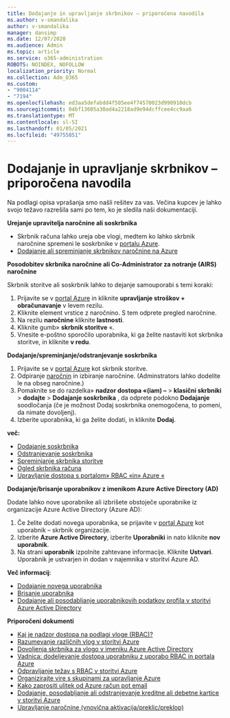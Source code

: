 ```yaml
---
title: Dodajanje in upravljanje skrbnikov – priporočena navodila
ms.author: v-smandalika
author: v-smandalika
manager: dansimp
ms.date: 12/07/2020
ms.audience: Admin
ms.topic: article
ms.service: o365-administration
ROBOTS: NOINDEX, NOFOLLOW
localization_priority: Normal
ms.collection: Adm_O365
ms.custom:
- "9004114"
- "7194"
ms.openlocfilehash: ed3aa5defabdd4f505ee4f74570023d990910dcb
ms.sourcegitcommit: 04bf13605a30ad4a2218ad9e94dcffcee4cc9aa6
ms.translationtype: MT
ms.contentlocale: sl-SI
ms.lasthandoff: 01/05/2021
ms.locfileid: "49755851"
---
```

# <a name="how-to-add-and-manage-administrators---recommended-steps"></a>Dodajanje in upravljanje skrbnikov – priporočena navodila

Na podlagi opisa vprašanja smo našli rešitev za vas. Večina kupcev je lahko svojo težavo razrešila sami po tem, ko je sledila naši dokumentaciji.

**Urejanje upravitelja naročnine ali soskrbnika**

- Skrbnik računa lahko ureja obe vlogi, medtem ko lahko skrbnik naročnine spremeni le soskrbnike v [portalu Azure](https://ms.portal.azure.com/#home).
- [Dodajanje ali spreminjanje skrbnikov naročnine na Azure](https://docs.microsoft.com/azure/cost-management-billing/manage/add-change-subscription-administrator)

**Posodobitev skrbnika naročnine ali Co-Administrator za notranje (AIRS) naročnine**

Skrbnik storitve ali soskrbnik lahko to dejanje samouporabi s temi koraki:

1. Prijavite se v [portal Azure](https://ms.portal.azure.com/#home) in kliknite **upravljanje stroškov + obračunavanje** v levem rezilu.
2. Kliknite element vrstice z naročnino. S tem odprete pregled naročnine.
3. Na rezilu **naročnine** kliknite **lastnosti**. 
4. Kliknite gumb» **skrbnik storitve** «.
5. Vnesite e-poštno sporočilo uporabnika, ki ga želite nastaviti kot skrbnika storitve, in kliknite **v redu**.

**Dodajanje/spreminjanje/odstranjevanje soskrbnika**

1. Prijavite se v [portal Azure](https://ms.portal.azure.com/#home) kot skrbnik storitve.
2. Odpiranje [naročnin](https://ms.portal.azure.com/#blade/Microsoft_Azure_Billing/SubscriptionsBlade) in izbiranje naročnine. (Adminstrators lahko dodelite le na obseg naročnine.)
3. Pomaknite se do razdelka» **nadzor dostopa «(iam) –**  >  **klasični skrbniki**  >  **dodajte**  >  **Dodajanje soskrbnika** , da odprete podokno **Dodajanje** soodločanja (če je možnost Dodaj soskrbnika onemogočena, to pomeni, da nimate dovoljenj).
4. Izberite uporabnika, ki ga želite dodati, in kliknite **Dodaj**.

**več:**
- [Dodajanje soskrbnika](https://docs.microsoft.com/azure/role-based-access-control/classic-administrators)
- [Odstranjevanje soskrbnika](https://docs.microsoft.com/azure/role-based-access-control/classic-administrators)
- [Spreminjanje skrbnika storitve](https://docs.microsoft.com/azure/role-based-access-control/classic-administrators)
- [Ogled skrbnika računa](https://docs.microsoft.com/azure/role-based-access-control/classic-administrators)
- [Upravljanje dostopa s portalom» RBAC «in» Azure «](https://docs.microsoft.com/azure/role-based-access-control/role-assignments-portal)

**Dodajanje/brisanje uporabnikov z imenikom Azure Active Directory (AD)**

Dodate lahko nove uporabnike ali izbrišete obstoječe uporabnike iz organizacije Azure Active Directory (Azure AD):

1. Če želite dodati novega uporabnika, se prijavite v [portal Azure](https://ms.portal.azure.com/#home) kot uporabnik – skrbnik organizacije.
2. Izberite **Azure Active Directory**, izberite **Uporabniki** in nato kliknite **nov uporabnik**.
3. Na strani **uporabnik** izpolnite zahtevane informacije. Kliknite **Ustvari**. Uporabnik je ustvarjen in dodan v najemnika v storitvi Azure AD.

**Več informacij**:

- [Dodajanje novega uporabnika](https://docs.microsoft.com/azure/active-directory/fundamentals/add-users-azure-active-directory)
- [Brisanje uporabnika](https://docs.microsoft.com/azure/active-directory/fundamentals/add-users-azure-active-directory)
- [Dodajanje ali posodabljanje uporabnikovih podatkov profila v storitvi Azure Active Directory](https://docs.microsoft.com/azure/active-directory/fundamentals/active-directory-users-profile-azure-portal)

**Priporočeni dokumenti**

- [Kaj je nadzor dostopa na podlagi vloge (RBAC)?](https://docs.microsoft.com/azure/role-based-access-control/overview)
- [Razumevanje različnih vlog v storitvi Azure](https://docs.microsoft.com/azure/role-based-access-control/rbac-and-directory-admin-roles)
- [Dovoljenja skrbnika za vlogo v imeniku Azure Active Directory](https://docs.microsoft.com/azure/active-directory/roles/permissions-reference)
- [Vadnica: dodeljevanje dostopa uporabniku z uporabo RBAC in portala Azure](https://docs.microsoft.com/azure/role-based-access-control/quickstart-assign-role-user-portal)
- [Odpravljanje težav s RBAC v storitvi Azure](https://docs.microsoft.com/azure/role-based-access-control/troubleshooting)
- [Organizirajte vire s skupinami za upravljanje Azure](https://docs.microsoft.com/azure/governance/management-groups/overview)
- [Kako zaprositi ulitek od Azure račun pot email](https://azure.microsoft.com/en-us/blog/azure-email-invoices/)
- [Dodajanje, posodabljanje ali odstranjevanje kreditne ali debetne kartice v storitvi Azure](https://docs.microsoft.com/azure/cost-management-billing/manage/change-credit-card)
- [Upravljanje naročnine (vnovična aktivacija/preklic/preklop)](https://docs.microsoft.com/azure/cost-management-billing/manage/subscription-disabled)



